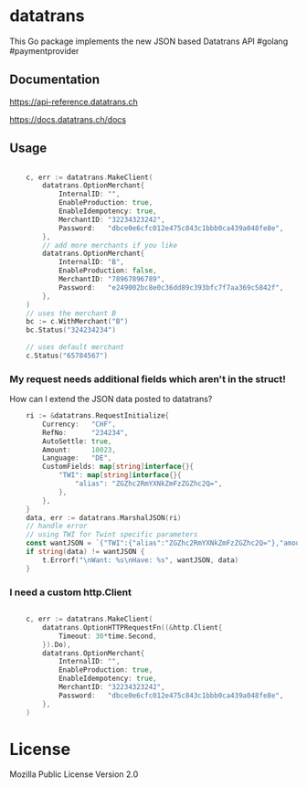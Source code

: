 # datatrans

This Go package implements the new JSON based Datatrans API #golang #paymentprovider

## Documentation

https://api-reference.datatrans.ch

https://docs.datatrans.ch/docs

## Usage

```go

	c, err := datatrans.MakeClient(
		datatrans.OptionMerchant{
			InternalID: "",
			EnableProduction: true,
			EnableIdempotency: true,
			MerchantID: "32234323242",
			Password:   "dbce0e6cfc012e475c843c1bbb0ca439a048fe8e",
		},
		// add more merchants if you like
		datatrans.OptionMerchant{
			InternalID: "B",
			EnableProduction: false,
			MerchantID: "78967896789",
			Password:   "e249002bc8e0c36dd89c393bfc7f7aa369c5842f",
		},
	)
	// uses the merchant B
	bc := c.WithMerchant("B")
	bc.Status("324234234")
	
	// uses default merchant
	c.Status("65784567")
```

### My request needs additional fields which aren't in the struct!

How can I extend the JSON data posted to datatrans?

```go
	ri := &datatrans.RequestInitialize{
		Currency:   "CHF",
		RefNo:      "234234",
		AutoSettle: true,
		Amount:     10023,
		Language:   "DE",
		CustomFields: map[string]interface{}{
			"TWI": map[string]interface{}{
				"alias": "ZGZhc2RmYXNkZmFzZGZhc2Q=",
			},
		},
	}
	data, err := datatrans.MarshalJSON(ri)
	// handle error
	// using TWI for Twint specific parameters
	const wantJSON = `{"TWI":{"alias":"ZGZhc2RmYXNkZmFzZGZhc2Q="},"amount":10023,"autoSettle":true,"currency":"CHF","language":"DE","refno":"234234"}`
	if string(data) != wantJSON {
		t.Errorf("\nWant: %s\nHave: %s", wantJSON, data)
	}
```

### I need a custom http.Client

```go

	c, err := datatrans.MakeClient(
		datatrans.OptionHTTPRequestFn((&http.Client{
			Timeout: 30*time.Second,
		}).Do),
		datatrans.OptionMerchant{
			InternalID: "",
			EnableProduction: true,
			EnableIdempotency: true,
			MerchantID: "32234323242",
			Password:   "dbce0e6cfc012e475c843c1bbb0ca439a048fe8e",
		},
	)
```


# License

Mozilla Public License Version 2.0
